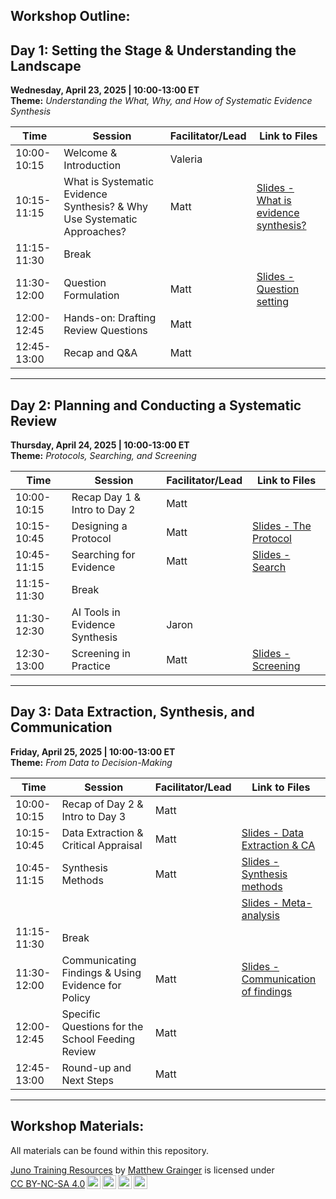 ## Workshop Outline:

## Day 1: Setting the Stage & Understanding the Landscape  
**Wednesday, April 23, 2025 | 10:00-13:00 ET**  
**Theme:** *Understanding the What, Why, and How of Systematic Evidence Synthesis*

| Time          | Session                                                                 | Facilitator/Lead | Link to Files                                                                                                                   |
|---------------|-------------------------------------------------------------------------|------------------|---------------------------------------------------------------------------------------------------------------------------------|
| 10:00-10:15   | Welcome & Introduction                                                  | Valeria          |                                                                                                                                 |
| 10:15-11:15   | What is Systematic Evidence Synthesis? & Why Use Systematic Approaches? | Matt             | [Slides - What is evidence synthesis?](https://juno-evidence-alliance.github.io/JunoEvidenceTraining/What_is_Systematic_Evidence_synthesis.html) |
| 11:15-11:30   | Break                                                                   |                  |                                                                                                                                 |
| 11:30-12:00   | Question Formulation                                                    | Matt             | [Slides - Question setting](https://juno-evidence-alliance.github.io/JunoEvidenceTraining/PICO.html)                           |
| 12:00-12:45   | Hands-on: Drafting Review Questions                                     | Matt             |                                                                                                                                 |
| 12:45-13:00   | Recap and Q&A                                                           | Matt             |                                                                                                                                 |

---

## Day 2: Planning and Conducting a Systematic Review  
**Thursday, April 24, 2025 | 10:00-13:00 ET**  
**Theme:** *Protocols, Searching, and Screening*

| Time          | Session                    | Facilitator/Lead | Link to Files                                                                                 |
|---------------|----------------------------|------------------|-----------------------------------------------------------------------------------------------|
| 10:00-10:15   | Recap Day 1 & Intro to Day 2 | Matt             |                                                                                               |
| 10:15-10:45   | Designing a Protocol         | Matt             | [Slides - The Protocol](https://juno-evidence-alliance.github.io/JunoEvidenceTraining/Protocol.html) |
| 10:45-11:15   | Searching for Evidence       | Matt             | [Slides - Search](https://juno-evidence-alliance.github.io/JunoEvidenceTraining/Search.html)         |
| 11:15-11:30   | Break                        |                  |                                                                                               |
| 11:30-12:30   | AI Tools in Evidence Synthesis | Jaron           |                                                                                               |
| 12:30-13:00   | Screening in Practice        | Matt             | [Slides - Screening](https://juno-evidence-alliance.github.io/JunoEvidenceTraining/Screening.html)   |

---

## Day 3: Data Extraction, Synthesis, and Communication  
**Friday, April 25, 2025 | 10:00-13:00 ET**  
**Theme:** *From Data to Decision-Making*

| Time          | Session                                            | Facilitator/Lead | Link to Files                                                                                                                             |
|---------------|----------------------------------------------------|------------------|-------------------------------------------------------------------------------------------------------------------------------------------|
| 10:00-10:15   | Recap of Day 2 & Intro to Day 3                    | Matt             |                                                                                                                                           |
| 10:15-10:45   | Data Extraction & Critical Appraisal               | Matt             | [Slides - Data Extraction & CA](https://juno-evidence-alliance.github.io/JunoEvidenceTraining/Data_extraction.html)                      |
| 10:45-11:15   | Synthesis Methods                                  | Matt             | [Slides - Synthesis methods](https://juno-evidence-alliance.github.io/JunoEvidenceTraining/Synthesis_methods.html)                       |
|               |                                                    |                  | [Slides - Meta-analysis](https://juno-evidence-alliance.github.io/JunoEvidenceTraining/Introduction_to_Meta-Analysis.html)               |
| 11:15-11:30   | Break                                              |                  |                                                                                                                                           |
| 11:30-12:00   | Communicating Findings & Using Evidence for Policy | Matt             | [Slides - Communication of findings](https://juno-evidence-alliance.github.io/JunoEvidenceTraining/Communicating.html)                   |
| 12:00-12:45   | Specific Questions for the School Feeding Review   | Matt             |                                                                                                                                           |
| 12:45-13:00   | Round-up and Next Steps                            | Matt             |                                                                                                                                           |

---

## Workshop Materials:


All materials can be found within this repository.

<p xmlns:cc="http://creativecommons.org/ns#" xmlns:dct="http://purl.org/dc/terms/">

<a property="dct:title" rel="cc:attributionURL" href="Juno-Evidence-Alliance/JunoEvidenceTraining">Juno Training Resources</a> by <a rel="cc:attributionURL dct:creator" property="cc:attributionName" href="https://github.com/DrMattG">Matthew Grainger</a> is licensed under <a href="https://creativecommons.org/licenses/by-nc-sa/4.0/?ref=chooser-v1" target="_blank" rel="license noopener noreferrer" style="display:inline-block;">CC BY-NC-SA 4.0<img src="https://mirrors.creativecommons.org/presskit/icons/cc.svg?ref=chooser-v1" style="height:22px!important;margin-left:3px;vertical-align:text-bottom;"/><img src="https://mirrors.creativecommons.org/presskit/icons/by.svg?ref=chooser-v1" style="height:22px!important;margin-left:3px;vertical-align:text-bottom;"/><img src="https://mirrors.creativecommons.org/presskit/icons/nc.svg?ref=chooser-v1" style="height:22px!important;margin-left:3px;vertical-align:text-bottom;"/><img src="https://mirrors.creativecommons.org/presskit/icons/sa.svg?ref=chooser-v1" style="height:22px!important;margin-left:3px;vertical-align:text-bottom;"/></a>

</p>
